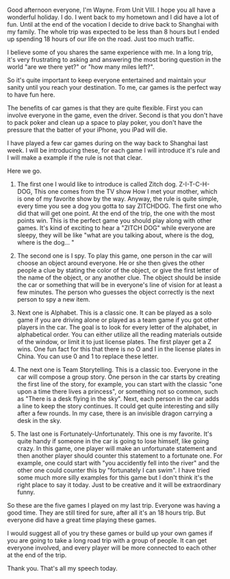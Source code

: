 Good afternoon everyone, I'm Wayne. From Unit VIII.
I hope you all have a wonderful holiday. I do. I went back to my hometown and I did have a lot of fun.
Until at the end of the vocation I decide to drive back to Shanghai with my family. The whole trip was expected to be less than 8 hours but I ended up spending 18 hours of our life on the road. Just too much traffic.

I believe some of you shares the same experience with me. In a long trip, it's very frustrating to asking and answering the most boring question in the world "are we there yet?" or "how many miles left?".

So it's quite important to keep everyone entertained and maintain your sanity until you reach your destination. To me, car games is the perfect way to have fun here. 

The benefits of car games is that they are quite flexible. First you can involve everyone in the game, even the driver. Second is that you don't have to pack poker and clean up a space to play poker, you don't have the pressure that the batter of your iPhone, you iPad will die.

I have played a few car games during on the way back to Shanghai last week. 
I will be introducing these, for each game I will introduce it's rule and I will make a example if the rule is not that clear.

Here we go.

1.  The first one I would like to introduce is called Zitch dog. Z-I-T-C-H-DOG, This one comes from the TV show How I met your mother, which is one of my favorite show by the way. Anyway, the rule is quite simple, every time you see a dog you gotta to say ZITCHDOG. The first one who did that will get one point. At the end of the trip, the one with the most points win. This is the perfect game you should play along with other games. It's kind of exciting to hear a "ZITCH DOG" while everyone are sleepy, they will be like "what are you talking about, where is the dog, where is the dog... " 

2.  The second one is I spy. To play this game, one person in the car will choose an object around everyone. He or she then gives the other people a clue by stating the color of the object, or give the first letter of the name of the object, or any another clue. The object should be inside the car or something that will be in everyone's line of vision for at least a few minutes. The person who guesses the object correctly is the next person to spy a new item. 

3.  Next one is Alphabet. This is a classic one. It can be played as a solo game if you are driving alone or played as a team game if you got other players in the car. The goal is to look for every letter of the alphabet, in alphabetical order. You can either utilize all the reading materials outside of the window, or limit it to just license plates. The first player get a Z wins. One fun fact for this that there is no O and I in the license plates in China. You can use 0 and 1 to replace these letter.

4.  The next one is Team Storytelling. This is a classic too. Everyone in the car will compose a group story. One person in the car starts by creating the first line of the story, for example, you can start with the classic "one upon a time there lives a princess", or something not so common, such as "There is a desk flying in the sky". Next, each person in the car adds a line to keep the story continues. It could get quite interesting and silly after a few rounds. In my case, there is an invisible dragon carrying a desk in the sky.

5.  The last one is Fortunately-Unfortunately. This one is my favorite. It's quite handy if someone in the car is going to lose himself, like going crazy. In this game, one player will make an unfortunate statement and then another player should counter this statement to a fortunate one. For example, one could start with "you accidently fell into the river" and the other one could counter this by "fortunately I can swim". I have tried some much more silly examples for this game but I don't think it's the right place to say it today. Just to be creative and it will be extraordinary funny.


So these are the five games I played on my last trip. Everyone was having a good time. They are still tired for sure, after all it's an 18 hours trip. But everyone did have a great time playing these games.

I would suggest all of you try these games or build up your own games if you are going to take a long road trip with a group of people. It can get everyone involved, and every player will be more connected to each other at the end of the trip.

Thank you. That's all my speech today.
